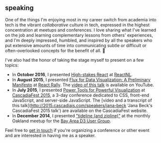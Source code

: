 ## speaking

One of the things I'm enjoying most in my career switch from academia into tech is the vibrant *collaborative* culture in tech, expressed in the highest concentration at meetups and conferences. I love sharing what I've learned on the job and learning complementary lessons from others' experiences, and I'm deeply impressed, humbled, and inspired by all the speakers who put extensive amounts of time into communicating subtle or difficult or often-overlooked concepts for the benefit of all. 👏

I've also had the honor of taking the stage myself to present on a few topics:

- In **October 2016**, I presented [High-stakes React](http://janabeck.com/high-stakes-react/#/?_k=1u1qb0 'High-stakes React slides') at [ReactNL](http://reactnl.org/ 'React NL').
- In **August 2015**, I presented [Flux for Data Visualization: A Preliminary Manifesto](http://janabeck.com/flux-for-dataviz/ 'Flux for Data Visualization slides') at [React Rally](http://www.reactrally.com/ 'React Rally'). The [video of this talk](https://youtu.be/Fb8QB4FoKrI 'Video of Flux for Data Visualization talk') is available on YouTube.
- In **July 2015**, I presented [Power Tools for Powerful Visualization](http://janabeck.com/dataviz-power-tools/ 'Power Tools for Powerful Visualization slides') at [CascadiaFest 2015](http://2015.cascadiajs.com/ 'CascadiaFest 2015'), a 3-day conference dedicated to CSS, front-end JavaScript, and server-side JavaScript. The [video and a transcript of this talk](http://2015.cascadiajs.com/speakers/jana-beck 'Jana Beck's CascadiaFest 2015 talk') are available on the CascadiaFest website.
- In **December 2014**, I presented ["tideline (and zipline)"](http://janabeck.com/d3-meetup-talk/, 'tideline (and zipline) slides') at the monthly Oakland meetup for the [Bay Area D3 User Group](https://www.meetup.com/Bay-Area-d3-User-Group/ 'Meetup: Bay Area D3 User Group').

Feel free to [get in touch](/contact/) if you're organizing a conference or other event and are interested in having me as a speaker.
